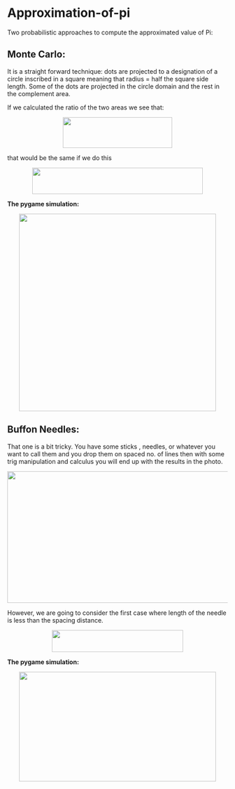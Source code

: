 # Approximation-of-pi

Two probabilistic approaches to compute the approximated value of Pi:


## Monte Carlo:

It is a straight forward technique: dots are projected to a designation of a circle inscribed in a square meaning that radius = half the square side length. Some of the dots are projected in the circle domain and the rest in the complement area.

If we calculated the ratio of the two areas we see that:


<p align="center">
  <img width="250" height="70" src="https://latex.codecogs.com/png.latex?%5Cbg_white%20%5Chuge%20%5Cfrac%7Barea%5C%3Bof%20%5C%3Bcircle%20%7D%20%7Barea%20%5C%3Bof%20%5C%3Bsquare%7D%20%3D%20%5Cfrac%7B4r%5E2%7D%7B%5Cpi%20r%5E2%7D">
</p>



that would be the same if we do this 

<p align="center">
  <img width="390" height="60" src="https://latex.codecogs.com/png.latex?%5Cbg_white%20%5CLARGE%20%5Cpi%20%3D%5Clim_%7Bx%5Cto%5Cinfty%7D%20%5Cfrac%7B%5C%23%20%5C%3Bof%20%5C%3Bdots%5C%3B%20within%20%5C%3Bcircle%7D%7Btotal%20%5C%3Bno.%5C%3B%20of%20%5C%3Bdots%28x%29%7D%20*%5C%3B4">
</p>


**The pygame simulation:**

<p align="center">
  <img width="450" height="450" src="https://user-images.githubusercontent.com/59314933/144127624-5dc805a0-520d-4d7b-9746-75dc96a3bd03.gif">
</p>


## Buffon Needles:


That one is a bit tricky. You have some sticks , needles, or whatever you want to call them and you drop them on spaced no. of lines then with some trig manipulation and calculus you will end up with the results in the photo. 

<p align="center">
  <img width="510" height="300" src="https://user-images.githubusercontent.com/59314933/144304242-84d25287-f2a9-4d9f-ae2d-4de836cc579d.jpg">
</p>

However, we are going to consider the first case where length of the needle is less than the spacing distance.
<p align="center">
  <img width="300" height="50" src="https://latex.codecogs.com/png.latex?%5Cbg_white%20%5CLARGE%20%5Cpi%20%3D%5Clim_%7Bx%5Cto%5Cinfty%7D%20%5Cfrac%7B2*L%7D%7BD%7D%20*%5Cfrac%7Btotal%20%5C%3B%28x%29%7D%7Bhits%7D">
</p>



**The pygame simulation:**
<p align="center">
  <img width="450" height="250" src="https://user-images.githubusercontent.com/59314933/144129325-fe1e9d6c-6fea-46f7-876e-744295797fa7.gif">
</p>


